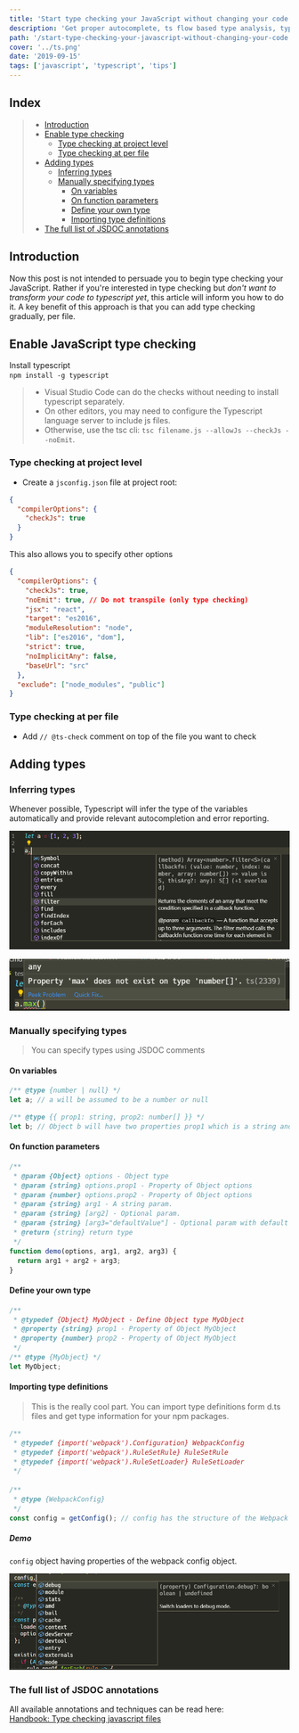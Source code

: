 ```yaml
---
title: 'Start type checking your JavaScript without changing your code'
description: 'Get proper autocomplete, ts flow based type analysis, types definitions from d.ts files in your js files'
path: '/start-type-checking-your-javascript-without-changing-your-code'
cover: '../ts.png'
date: '2019-09-15'
tags: ['javascript', 'typescript', 'tips']
---
```


## Index

> - [Introduction](#introduction)
> - [Enable type checking](#enable-javascript-type-checking)
>     - [Type checking at project level](#type-checking-at-project-level)
>     - [Type checking at per file](#type-checking-at-per-file)
> - [Adding types](#adding-types)
>     - [Inferring types](#inferring-types)
>     - [Manually specifying types](#manually-specifying-types)
>         - [On variables](#on-variables)
>         - [On function parameters](#on-function-parameters)
>         - [Define your own type](#define-your-own-type)
>         - [Importing type definitions](#importing-type-definitions)
> - [The full list of JSDOC annotations](#the-full-list-of-jsdoc-annotations)

## Introduction

Now this post is not intended to persuade you to begin type checking your JavaScript. Rather if you're interested in type checking but *don't want to transform your code to typescript yet*, this article will inform you how to do it. 
A key benefit of this approach is that you can add type checking gradually, per file.

## Enable JavaScript type checking

Install typescript  
`npm install -g typescript`

> - Visual Studio Code can do the checks without needing to install typescript separately.  
> - On other editors, you may need to configure the Typescript language server to include js files.
> - Otherwise, use the tsc cli: `tsc filename.js --allowJs --checkJs --noEmit`.

### Type checking at project level
- Create a `jsconfig.json` file at project root:

```json
{
  "compilerOptions": {
    "checkJs": true
  }
}
```

This also allows you to specify other options

```json
{
  "compilerOptions": {
    "checkJs": true,
    "noEmit": true, // Do not transpile (only type checking)
    "jsx": "react",
    "target": "es2016",
    "moduleResolution": "node",
    "lib": ["es2016", "dom"],
    "strict": true,
    "noImplicitAny": false,
    "baseUrl": "src"
  },
  "exclude": ["node_modules", "public"]
}
```

### Type checking at per file

- Add `// @ts-check` comment on top of the file you want to check

## Adding types

### Inferring types

Whenever possible, Typescript will infer the type of the variables automatically and provide relevant autocompletion and error reporting.

![Autocompletion in VS Code](types1.png)

![Showing errors in VS Code](types2.png)

### Manually specifying types

> You can specify types using JSDOC comments

#### On variables

```js
/** @type {number | null} */
let a; // a will be assumed to be a number or null
```

```js
/** @type {{ prop1: string, prop2: number[] }} */
let b; // Object b will have two properties prop1 which is a string and prop2 which would be a number array
```

#### On function parameters

```js
/**
 * @param {Object} options - Object type
 * @param {string} options.prop1 - Property of Object options
 * @param {number} options.prop2 - Property of Object options
 * @param {string} arg1 - A string param.
 * @param {string} [arg2] - Optional param.
 * @param {string} [arg3="defaultValue"] - Optional param with default value
 * @return {string} return type
 */
function demo(options, arg1, arg2, arg3) {
  return arg1 + arg2 + arg3;
}
```

#### Define your own type

```js
/**
 * @typedef {Object} MyObject - Define Object type MyObject
 * @property {string} prop1 - Property of Object MyObject
 * @property {number} prop2 - Property of Object MyObject
 */
/** @type {MyObject} */
let MyObject;
```

#### Importing type definitions

> This is the really cool part. You can import type definitions form d.ts files and get type information for your npm packages.

```js
/**
 * @typedef {import('webpack').Configuration} WebpackConfig
 * @typedef {import('webpack').RuleSetRule} RuleSetRule
 * @typedef {import('webpack').RuleSetLoader} RuleSetLoader
 */

/**
 * @type {WebpackConfig}
 */
const config = getConfig(); // config has the structure of the Webpack config object!
```

##### Demo
`config` object having properties of the webpack config object.  

![Importing types](types3.png)


### The full list of JSDOC annotations

All available annotations and techniques can be read here:  
[Handbook: Type checking javascript files](https://www.typescriptlang.org/docs/handbook/type-checking-javascript-files.html)
